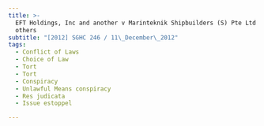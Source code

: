 ```yaml
---
title: >-
  EFT Holdings, Inc and another v Marinteknik Shipbuilders (S) Pte Ltd and
  others
subtitle: "[2012] SGHC 246 / 11\_December\_2012"
tags:
  - Conflict of Laws
  - Choice of Law
  - Tort
  - Tort
  - Conspiracy
  - Unlawful Means conspiracy
  - Res judicata
  - Issue estoppel

---
```


